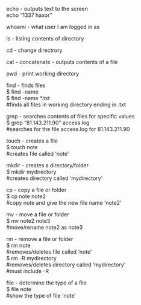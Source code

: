 echo - outputs text to the screen  
echo “1337 haxor”  
  
whoami - what user I am logged in as  
  
ls - listing contents of directory  
  
cd - change directrory  
  
cat - concatenate - outputs contents of a file  
  
pwd - print working directory  
  
find - finds files  
$ find -name <filename>  
$ find -name *.txt  
#finds all files in working directory ending in .txt  
  
grep - searches contents of files for specific values  
$ grep “81.143.211.90" access.log  
#searches for the file access.log for 81.143.211.90  
  
touch - creates a file  
$ touch note  
#creates file called ‘note’  
  
mkdir - creates a directory/folder  
$ mkdir mydirectory  
#creates directory called ‘mydirectory’  
  
cp - copy a file or folder  
$ cp note note2  
#copy note and give the new file name ‘note2’  
  
mv - move a file or folder  
$ mv note2 note3  
#move/rename note2 as note3  
  
rm - remove a file or folder  
$ rm note  
#removes/deletes file called ‘note’  
$ rm -R mydirectory  
#removes/deletes directory called ‘mydirectory’  
#must include -R  
  
  
file - determine the type of a file  
$ file note  
#show the type of file ‘note’